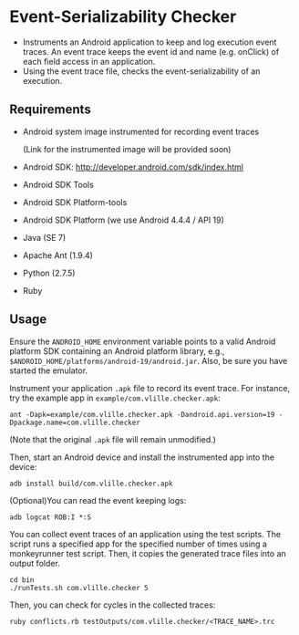 # Event-Serializability Checker

- Instruments an Android application to keep and log execution event traces. An event trace keeps the event id and name (e.g. onClick) of each field access in an application. 
- Using the event trace file, checks the event-serializability of an execution.

## Requirements

- Android system image instrumented for recording event traces
 
  (Link for the instrumented image will be provided soon)  
- Android SDK: http://developer.android.com/sdk/index.html
- Android SDK Tools
- Android SDK Platform-tools
- Android SDK Platform (we use Android 4.4.4 / API 19)
- Java (SE 7)
- Apache Ant (1.9.4)
- Python (2.7.5)
- Ruby


## Usage

Ensure the `ANDROID_HOME` environment variable points to a valid Android
platform SDK containing an Android platform library, e.g.,
`$ANDROID_HOME/platforms/android-19/android.jar`. Also, be sure you have
started the emulator.

Instrument your application `.apk` file to record its event trace. For instance, try the example app in `example/com.vlille.checker.apk`:

    ant -Dapk=example/com.vlille.checker.apk -Dandroid.api.version=19 -Dpackage.name=com.vlille.checker

(Note that the original `.apk` file will remain unmodified.)

Then, start an Android device and install the instrumented app into the device:

	adb install build/com.vlille.checker.apk
	
(Optional)You can read the event keeping logs:

    adb logcat ROB:I *:S
    
You can collect event traces of an application using the test scripts. The script runs a specified app for the specified number of times using a monkeyrunner test script. Then, it copies the generated trace files into an output folder.

    cd bin
    ./runTests.sh com.vlille.checker 5
    
Then, you can check for cycles in the collected traces: 

	ruby conflicts.rb testOutputs/com.vlille.checker/<TRACE_NAME>.trc
